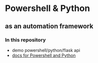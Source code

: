 # Powershell & Python
## as an automation framework

### In this repository
* demo powershell/python/flask api
* [docs for Powershell and Python]()
